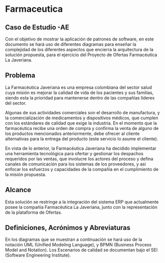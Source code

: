 # Farmaceutica

## Caso de Estudio -AE

Con el objetivo de mostrar la aplicación de patrones de software, en este documento se hará uso de diferentes diagramas para enseñar la complejidad de los diferentes aspectos que encierra la arquitectura de la solución propuesta, para el ejercicio del Proyecto de Ofertas Farmacéutica La Javeriana. 


## Problema

La Farmacéutica Javeriana es una empresa colombiana del sector salud cuya misión es mejorar la calidad de vida de los pacientes y sus familias, siendo esta la prioridad para mantenerse dentro de las compañías líderes del sector. 

Algunas de sus actividades comerciales son el desarrollo de manufactura, y la comercialización de medicamentos y dispositivos médicos, que cumplen con los estándares de calidad que exige la industria. En el momento que la farmacéutica recibe una orden de compra y confirma la venta de alguno de los productos mencionados anteriormente, debe ofrecer al cliente alternativas para la entrega del producto (este servicio lo asume el cliente).  

En vista de lo anterior, la Farmacéutica Javeriana ha decidido implementar una herramienta tecnológica para ofertar y gestionar los despachos requeridos por las ventas, que involucre los actores del proceso y defina canales de comunicación para los sistemas de los proveedores, y así enfocar los esfuerzos y capacidades de la compañía en el cumplimiento de la misión propuesta. 


## Alcance

Esta solución se restringe a la integración del sistema ERP que actualmente posee la compañía Farmacéutica La Javeriana, junto con la representación de la plataforma de Ofertas.  


## Definiciones, Acrónimos y Abreviaturas

En los diagramas que se muestran a continuación se hará uso de la notación UML (Unified Modeling Language), y BPMN (Business Process Model and Notation). 
Los Escenarios de calidad se documentan bajo el SEI (Software Engineering Institute). 

